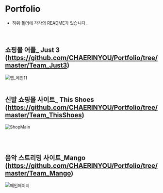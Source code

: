 # Portfolio
* 하위 폴더에 각각의 README가 있습니다.</br> </br> </br>


## 쇼핑몰 어플_ Just 3  (https://github.com/CHAERINYOU/Portfolio/tree/master/Team_Just3)
![앱_메인11](https://github.com/CHAERINYOU/Portfolio/assets/133833066/8ca39df0-7aa3-4c62-adfe-cd9415206731)
<br/><br/>

## 신발 쇼핑몰 사이트_ This Shoes  (https://github.com/CHAERINYOU/Portfolio/tree/master/Team_ThisShoes)
![ShopMain](https://github.com/CHAERINYOU/Portfolio/assets/133833066/1864e6b4-8b46-4a14-a4a5-a176acc36900)

<br/><br/>
## 음악 스트리밍 사이트_Mango (https://github.com/CHAERINYOU/Portfolio/tree/master/Team_Mango)
![메인페이지](https://github.com/CHAERINYOU/Portfolio/assets/133833066/c5007546-07f7-45bf-b72c-4662c4d4e5b4)
